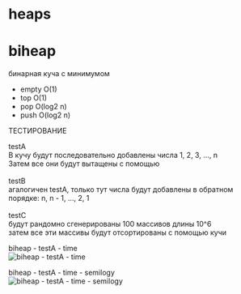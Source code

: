 # heaps
 
# biheap
бинарная куча с минимумом
* empty O(1)
* top  O(1)
* pop O(log2 n)
* push O(log2 n)

ТЕСТИРОВАНИЕ

testA\
В кучу будут последовательно добавлены числа 1, 2, 3, ..., n\
Затем все они будут вытащены с помощью\
\
testB\
агалогичен testA, только тут числа будут добавлены в обратном порядке: n, n - 1, ..., 2, 1\
\
testC\
будут рандомно сгенерированы 100 массивов длины 10^6\
затем все эти массивы будут отсортированы с помощью кучи

biheap - testA - time\
![biheap - testA - time](https://user-images.githubusercontent.com/54230867/184658295-210b8c8f-4477-4e41-b9eb-839f30b8069e.png)

biheap - testA - time - semilogy\
![biheap - testA - time - semilogy](https://user-images.githubusercontent.com/54230867/184658468-f784c5ae-0af1-4086-8468-22c8233c6fbb.png)

